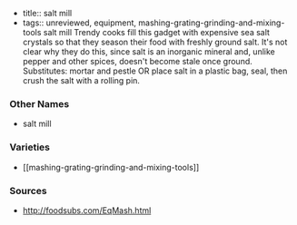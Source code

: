 - title:: salt mill
- tags:: unreviewed, equipment, mashing-grating-grinding-and-mixing-tools
salt mill Trendy cooks fill this gadget with expensive sea salt crystals so that they season their food with freshly ground salt. It's not clear why they do this, since salt is an inorganic mineral and, unlike pepper and other spices, doesn't become stale once ground. Substitutes: mortar and pestle OR place salt in a plastic bag, seal, then crush the salt with a rolling pin.

### Other Names

* salt mill

### Varieties

* [[mashing-grating-grinding-and-mixing-tools]]

### Sources
* http://foodsubs.com/EqMash.html
